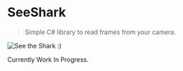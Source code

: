 # SeeShark

> Simple C# library to read frames from your camera.


![See the Shark :)](https://repository-images.githubusercontent.com/424622946/78724333-f93d-44b7-a338-dc3933078000)

Currently Work In Progress.
